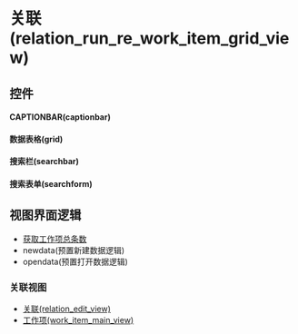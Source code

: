 # 关联(relation_run_re_work_item_grid_view)  <!-- {docsify-ignore-all} -->



## 控件
#### CAPTIONBAR(captionbar)
#### 数据表格(grid)
#### 搜索栏(searchbar)
#### 搜索表单(searchform)

## 视图界面逻辑
  * [获取工作项总条数](module/ProjMgmt/work_item/uilogic/get_work_item_total)
  * newdata(预置新建数据逻辑)
  * opendata(预置打开数据逻辑)


### 关联视图
  * [关联(relation_edit_view)](app/view/relation_edit_view)
  * [工作项(work_item_main_view)](app/view/work_item_main_view)

<script>
 const { createApp } = Vue
  createApp({
    data() {
      return {

      }
    }
  }).use(ElementPlus).mount('#app')
</script>